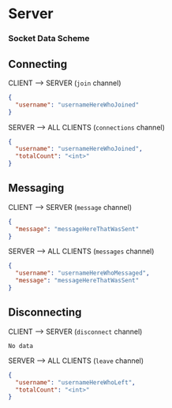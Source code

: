 # Server

### Socket Data Scheme

Connecting
-

CLIENT --> SERVER (`join` channel)

```json
{
  "username": "usernameHereWhoJoined"
}
```

SERVER --> ALL CLIENTS (`connections` channel)

```json
{
  "username": "usernameHereWhoJoined",
  "totalCount": "<int>"
}
```

Messaging
-

CLIENT --> SERVER (`message` channel)

```json
{
  "message": "messageHereThatWasSent"
}
```

SERVER --> ALL CLIENTS (`messages` channel)

```json
{
  "username": "usernameHereWhoMessaged",
  "message": "messageHereThatWasSent"
}
```
Disconnecting
-

CLIENT --> SERVER (`disconnect` channel)

```No data```

SERVER --> ALL CLIENTS (`leave` channel)

```json
{
  "username": "usernameHereWhoLeft",
  "totalCount": "<int>"
}
```